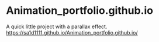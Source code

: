 # Animation_portfolio.github.io

A quick little project with a parallax effect.
https://sa1d1111.github.io/Animation_portfolio.github.io/
